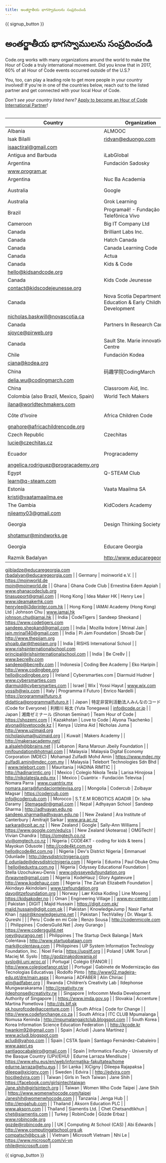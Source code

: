 ```yaml
---
title: అంతర్జాతీయ భాగస్వాములను సంప్రదించండి
---
```


<style>
  ul {
    margin: 0px 20px 20px 20px;
  }
</style>

{{ signup_button }}

# అంతర్జాతీయ భాగస్వాములను సంప్రదించండి

Code.org works with many organizations around the world to make the Hour of Code a truly international movement. Did you know that in 2017, 60% of all Hour of Code events occurred outside of the U.S.?

You, too, can play a leading role to get more people in your country involved! If you're in one of the countries below, reach out to the listed partner and get connected with your local Hour of Code.

*Don't see your country listed here?* [Apply to become an Hour of Code International Partner](https://goo.gl/forms/PZQEsqvet7yBE5ps2)! <br /> <br />

| Country                               | Organization                                                      | Contact Name                       | Email or Website                                                                              |
| ------------------------------------- | ----------------------------------------------------------------- | ---------------------------------- | --------------------------------------------------------------------------------------------- |
| Albania                               | ALMOOC                                                            | Ridvan Aliu   
Isak Bilalli        | ridvan@eduongo.com   
isaactiral@gmail.com                                                    |
| Antigua and Barbuda                   | iLabGlobal                                                        |                                    | http://ilabglobal.com                                                                         |
| Argentina                             | Fundación Sadosky                                                 |                                    | www.fundacionsadosky.org.ar   
www.program.ar                                                 |
| Argentina                             | Nuc Ba Academia                                                   |                                    | http://academia.nucba.com.ar                                                                  |
| Australia                             | Google                                                            | Marie Efstathiou                   | https://www.google.com/edu/cs                                                                 |
| Australia                             | Grok Learning                                                     | Jane Abrams                        | https://groklearning.com                                                                      |
| Brazil                                | Programaê! - Fundação Telefônica Vivo                             |                                    | http://programae.org.br/horadocodigo                                                          |
| Cameroon                              | Big IT Company Ltd                                                |                                    |                                                                                               |
| Canada                                | Brilliant Labs Inc.                                               |                                    | https://www.brilliantlabs.ca                                                                  |
| Canada                                | Hatch Canada                                                      |                                    | www.hatchcanada.com                                                                           |
| Canada                                | Canada Learning Code                                              | Carolyn Van                        | https://www.canadalearningcode.ca                                                             |
| Canada                                | Actua                                                             | Tracy Ross                         | www.actua.ca                                                                                  |
| Canada                                | Kids & Code                                                       |                                    | www.kidsandcode.org   
hello@kidsandcode.org                                                  |
| Canada                                | Kids Code Jeunesse                                                | Bry LeBlanc                        | http://kidscodejeunesse.org   
contact@kidscodejeunesse.org                                   |
| Canada                                | Nova Scotia Department of Education & Early Childhood Development | Nick Baskwill                      | http://ednet.ns.ca   
nicholas.baskwill@novascotia.ca                                         |
| Canada                                | Partners In Research Canada                                       | Stacey Joyce                       | www.pirweb.org/en   
sjoyce@pirweb.org                                                        |
| Canada                                | Sault Ste. Marie innovation Centre                                |                                    | https://ssmic.com/                                                                            |
| Chile                                 | Fundación Kodea                                                   | Claudia Jaña                       | http://horadelcodigo.cl   
cjana@kodea.org                                                    |
| China                                 | 码趣学院CodingMarch                                                   | Delia Wu                           | www.codingmarch.com   
delia.wu@codingmarch.com                                               |
| China                                 | Classroom Aid, Inc.                                               |                                    | http://classroom-aid.com/CS4Good                                                              |
| Colombia (also Brazil, Mexico, Spain) | World Tech Makers                                                 | Ilana Milkes                       | http://worldtechmakers.com   
ilana@worldtechmakers.com                                       |
| Côte d’Ivoire                         | Africa Children Code                                              | M. Gnahoré Didier                  | http://www.africachildrencode.org   
gnahore@africachildrencode.org                           |
| Czech Republic                        | Czechitas                                                         | Lucie Jurystová                    | https://czechitas.cz   
lucie@czechitas.cz                                                    |
| Ecuador                               | Progracademy                                                      | Angelica Rodriguez                 | http://www.progracademy.org   
angelica.rodriguez@progracademy.org                            |
| Egypt                                 | Q-STEAM Club                                                      | Tamer Ragab                        | http://q-steam.com   
learn@q-steam.com                                                       |
| Estonia                               | Vaata Maailma SA                                                  | Kristi Kivilo                      | http://www.vaatamaailma.ee   
kristi@vaatamaailma.ee                                          |
| The Gambia                            | KidCoders Academy                                                 | Amie Njie                          | http://www.kidcodersacademy.gm   
njieamy03@gmail.com                                         |
| Georgia                               | Design Thinking Society                                           | Shota Murtskhvaladze               | http://designthinkingsociety.org.ge   
shotamur@mindworks.ge                                  |
| Georgia                               | Educare Georgia                                                   | George Jibladze   
Razmik Badalyan | http://www.educaregeorgia.org   
gjibladze@educaregeorgia.com   
rbadalyan@educaregeorgia.com |
| Germany                               | moinworld e.V.                                                    |                                    | https://moinworld.de   
moin@moinworld.de                                                     |
| Ghana                                 | Ghana Code Club                                                   | Ernestina Edem Appiah              | www.ghanacodeclub.org   
tinasupport@gmail.com                                                |
| Hong Kong                             | Idea Maker HK                                                     | Henry Lee                          | www.ideamakerhk.com   
henrylee@i3dprinter.com.hk                                             |
| Hong Kong                             | IAMAI Academy (Hong Kong) Ltd                                     | Johnson Chu                        | www.iamai.hk   
johnson.chu@iamai.hk                                                          |
| India                                 | CodeTigers                                                        | Sandeep Sheokand                   | https://www.codetigers.com   
sandeep.sheokand@gmail.com                                      |
| India                                 | Mozilla Indore                                                    | Mrinal Jain                        | jain.mrinal140@gmail.com                                                                      |
| India                                 | Pi Jam Foundation                                                 | Shoaib Dar                         | http://www.thepijam.org   
shoaib.dar@thepijam.org                                            |
| India                                 | RISHS International School                                        |                                    | www.rishsinternationalschool.com   
principal@rishsinternationalschool.com                    |
| India                                 | Be Cre8v                                                          |                                    | www.becre8v.com   
sandeep@becre8v.com                                                        |
| Indonesia                             | Coding Bee Academy                                                | Eko Haripin                        | http://www.codingbee.org   
hello@codingbee.org                                               |
| Ireland                               | Cybersmarties.com                                                 | Diarmuid Hudner                    | www.cybersmarties.com   
diarmuid@cybersmarties.com                                           |
| Israel                                | Wix                                                               | Yossi Hayut                        | www.wix.com   
yossih@wix.com                                                                 |
| Italy                                 | Programma il Futuro                                               | Enrico Nardelli                    | https://programmailfuturo.it   
didattica@programmailfuturo.it                                |
| Japan                                 | 特定非営利活動法人みんなのコード (Code for Everyone)                              | 利根川 裕太 (Yuta Tonegawa)             | info@code.or.jp                                                                               |
| Japan                                 | 湘南ゼミナール (Shonan Seminar)                                          | Team Hour of Code                  | https://shozemi.com                                                                           |
| Kazakhstan                            | Love to Code                                                      | Alyona Tkachenko                   | alyona@lovetocode.kz                                                                          |
| Kenya                                 | Uzima Aid                                                         | Nicholas Juma                      | http://www.uzimaid.org   
nicholasjuma@uzimaid.org                                            |
| Kuwait                                | Makers Academy                                                    |                                    | http://makersacademy.net/   
a.alsaleh@bbrains.net                                            |
| Lebanon                               | Rana Maroun Jbeily Foundation                                     |                                    | rmjfoundation@hotmail.com                                                                     |
| Malaysia                              | Malaysia Digital Economy Corporation (MDEC)                       | Mohamad Zulfadli Mohd Amin         | https://www.mdec.my   
zulfadli.amin@mdec.com.my                                              |
| Malaysia                              | Telebort Technologies Sdn Bhd                                     |                                    | www.telebort.com                                                                              |
| Mauritania                            | HADINA RIMTIC                                                     |                                    | http://hadinarimtic.org                                                                       |
| Mexico                                | Colegio Nikola Tesla                                              | Larisa Hinojosa                    | http://nikolatesla.edu.mx                                                                     |
| Mexico                                | Cuantrix - Fundación Televisa                                     | Nomara Parra                       | www.cuantrix.mx   
nomara.parra@fundaciontelevisa.org                                         |
| Mongolia                              | Codercub                                                          | Zolbayar Magsar                    | https://codercub.com   
info@codercub.com                                                     |
| Morocco                               | S.T.E.M ROBOTICS AGADIR                                           | Dr. Isha Daramy                    | Stemagadir@gmail.com                                                                          |
| Nepal                                 | Adhyayan School                                                   | Sandeep Sharma                     | http://adhyayan.edu.np   
sandeep.sharma@adhyayan.edu.np                                      |
| New Zealand                           | Ara Institute of Canterbury                                       | Amitrajit Sarkar                   | www.ara.ac.nz   
sarkara@cpit.ac.nz                                                           |
| New Zealand                           | Google                                                            | Sally-Ann Williams                 | https://www.google.com/edu/cs                                                                 |
| New Zealand (Aotearoa)                | OMGTech!                                                          | Vivian Chandra                     | https://omgtech.co.nz   
viv@omgtech.co.nz                                                    |
| Nigeria                               | CODE4KT - coding for kids & teens                                 | Mayokun Odusote                    | http://code4kt.com.ng   
hello@code4kt.com.ng                                                 |
| Nigeria                               | Dev's District Nigeria                                            | Emmanuel Odunlade                  | http://devsdistrictnigeria.com   
E.odunlade@devsdistrictnigeria.com                          |
| Nigeria                               | Eduxtra                                                           | Paul Obuke Omu                     | hello@eduxtra.com.ng                                                                          |
| Nigeria                               | Odyssey Educational Foundation                                    | Stella Uzochukwu-Denis             | www.odysseyedufoundation.org   
ifywayne@gmail.com                                            |
| Nigeria                               | KodeHauz                                                          | Glory Agatevure                    | http://www.kodehauz.com                                                                       |
| Nigeria                               | The Zariah Elizabeth Foundation                                   | Akindayo Akindolani                | www.tzefoundation.org   
dayo@tzefoundation.org                                               |
| Norway                                | Lær Kidsa Koding                                                  | Line Moseng                        | https://kidsakoder.no                                                                         |
| Oman                                  | Engineering Village                                               |                                    | www.ev-center.com                                                                             |
| Pakistan                              | DIGIT                                                             | Majid Hussain                      | https://digit.com.pk/   
majid.hussain@digit.com.pk                                           |
| Pakistan                              | KnowledgeJump                                                     | Nasir Farhat Khan                  | nasir@knowledgejump.net                                                                       |
| Pakistan                              | TechValley                                                        | Dr. Waqar S. Qureshi               |                                                                                               |
| Peru                                  | Code en mi Cole                                                   | Renzo Sousa                        | http://codenmicole.com                                                                        |
| Philippines                           | CodersGuild.Net                                                   | Joey Gurango                       | https://www.codersguild.net   
joey@gurango.net                                               |
| Philippines                           | The Startup Deck Balanga                                          | Mark Colentava                     | http://www.startupbataan.com   
mark@colentava.com                                            |
| Philippines                           | UP System Information Technology Foundation, Inc.                 | Noel Feria                         | https://upsitf.org                                                                            |
| Poland                                | UMK Toruń                                                         | Maciej M. Sysło                    | http://godzinakodowania.pl   
syslo@ii.uni.wroc.pl                                            |
| Portugal                              | Colégio EFANOR                                                    |                                    | http://www.colegioefanor.pt/pt                                                                |
| Portugal                              | Gabinete de Modernização das Tecnologias Educativas               | Rodolfo Pinto                      | http://www02.madeira-edu.pt/dre/main.aspx                                                     |
| Romania                               | ADFABER                                                           | Alin Chiriac                       | alin@adfaber.org                                                                              |
| Rwanda                                | Children’s Creativity Lab                                         | Ildephonse Mungwarakarama          | http://creativity.rw   
ildephonse@creativity.rw                                              |
| Singapore                             | Infocomm Media Development Authority of Singapore                 |                                    | https://www.imda.gov.sg                                                                       |
| Slovakia                              | Accenture                                                         | Martina Pometlova                  | http://ds.blf.sk   
sk.hourofcode@accenture.com                                               |
| South Africa                          | Code for Change                                                   |                                    | http://www.codeforchange.co.za                                                                |
| South Africa                          | ITC CLUB Mpumalanga                                               | Nomusa Keninda                     | http://mpumalangaictclub.blogspot.com                                                         |
| South Korea                           | Korea Information Science Education Federation                    |                                    | http://kcode.kr   
hwankim92@gmail.com                                                        |
| Spain                                 | Acludi                                                            | Juana Martínez                     | www.acludi.blogspot.com   
acludi@yahoo.com                                                   |
| Spain                                 | CSTA Spain                                                        | Santiago Fernández-Cabaleiro       | www.aapri.es   
santiagocabaleiro@gmail.com                                                   |
| Spain                                 | Informatics Faculty - University of the Basque Country (UPV/EHU)  | Edurne Larraza Mendiluze           | https://www.ehu.eus/en/web/informatika-fakultatea/home   
edurne.larraza@ehu.eus              |
| Sri Lanka                             | XiCigny                                                           | Dileepa Rajapaksa                  | dileepa@xicigny.com                                                                           |
| Sweden                                | Edvira                                                            |                                    | http://edvira.com   
hoc@edvira.com                                                           |
| Taiwan                                | Girls in Tech Taiwan                                              | Jane Shih                          | https://facebook.com/girlsintechtaiwan   
Jane.shih@girlsintech.org                           |
| Taiwan                                | Women Who Code Taipei                                             | Jane Shih                          | https://www.womenwhocode.com/taipei   
Janeshih@womenwhocode.com                              |
| Tanzania                              | Jenga Hub                                                         |                                    | http://jengahub.com                                                                           |
| Thailand                              | Aksorn Education PLC                                              |                                    | www.aksorn.com                                                                                |
| Thailand                              | Siamentis Ltd.                                                    | Chet Chetsandtikhun                | chet@siamentis.com                                                                            |
| Turkey                                | RobinCode                                                         | Gözde Erbaz                        | www.robincode.org   
gozde@robincode.org                                                      |
| UK                                    | Computing At School (CAS)                                         | Abi Edwards                        | http://www.computingatschool.org.uk   
compatsch@bcs.uk                                       |
| Vietnam                               | Microsoft Vietnam                                                 | Nhi Le                             | https://www.microsoft.com/vi-vn   
nhile@microsoft.com                                        |


{{ signup_button }}